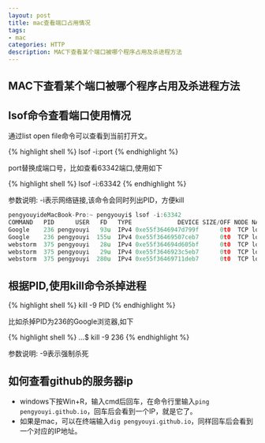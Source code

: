 ```yaml
---
layout: post
title: mac查看端口占用情况
tags:
- mac
categories: HTTP
description: MAC下查看某个端口被哪个程序占用及杀进程方法
---
```


## MAC下查看某个端口被哪个程序占用及杀进程方法

## lsof命令查看端口使用情况
通过list open file命令可以查看到当前打开文。

{% highlight shell %}
lsof -i:port
{% endhighlight %}

port替换成端口号，比如查看63342端口,使用如下

{% highlight shell %}
lsof -i:63342
{% endhighlight %}

参数说明: -i表示网络链接,该命令会同时列出PID，方便kill
```c
pengyouyideMacBook-Pro:~ pengyouyi$ lsof -i:63342
COMMAND   PID      USER   FD   TYPE             DEVICE SIZE/OFF NODE NAME
Google    236 pengyouyi   93u  IPv4 0xe55f3646947d799f      0t0  TCP localhost:56933->localhost:63342 (ESTABLISHED)
Google    236 pengyouyi  155u  IPv4 0xe55f36469507ceb7      0t0  TCP localhost:49264->localhost:63342 (ESTABLISHED)
webstorm  375 pengyouyi   28u  IPv4 0xe55f364694d605bf      0t0  TCP localhost:63342->localhost:49264 (ESTABLISHED)
webstorm  375 pengyouyi   29u  IPv4 0xe55f3646923c5eb7      0t0  TCP localhost:63342->localhost:56933 (ESTABLISHED)
webstorm  375 pengyouyi  280u  IPv4 0xe55f36469711deb7      0t0  TCP localhost:63342 (LISTEN)
```
## 根据PID,使用kill命令杀掉进程

{% highlight shell %}
kill -9 PID
{% endhighlight %}

比如杀掉PID为236的Google浏览器,如下

{% highlight shell %}
...$ kill -9 236
{% endhighlight %}

参数说明: -9表示强制杀死

## 如何查看github的服务器ip

* windows下按Win+R，输入cmd后回车，在命令行里输入`ping pengyouyi.github.io`，回车后会看到一个IP，就是它了。
* 如果是mac，可以在终端输入`dig pengyouyi.github.io`，同样回车后会看到一个对应的IP地址。









